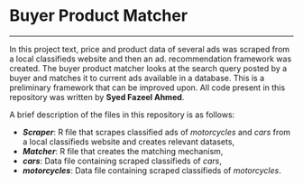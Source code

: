 # Buyer Product Matcher
***

In this project text, price and product data of several ads was scraped from a local classifieds website and then an ad. recommendation framework was created. The buyer product matcher looks at the search query posted by a buyer and matches it to current ads available in a database. This is a preliminary framework that can be improved upon. All code present in this repository was written by **Syed Fazeel Ahmed**.

A brief description of the files in this repository is as follows:
* ***Scraper***: R file that scrapes classified ads of *motorcycles* and *cars* from a local classifieds website and creates relevant datasets,
* ***Matcher***: R file that creates the matching mechanism,
* ***cars***: Data file containing scraped classifieds of *cars*,
* ***motorcycles***: Data file containing scraped classifieds of *motorcycles*.